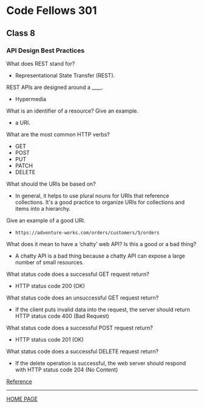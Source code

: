 # Code Fellows 301

## Class 8

### API Design Best Practices

What does REST stand for?

- Representational State Transfer (REST).

REST APIs are designed around a \_\_\_\_.

- Hypermedia

What is an identifier of a resource? Give an example.

- a URI.

What are the most common HTTP verbs?

- GET
- POST
- PUT
- PATCH
- DELETE

What should the URIs be based on?

- In general, it helps to use plural nouns for URIs that reference collections. It's a good practice to organize URIs for collections and items into a hierarchy.

Give an example of a good URI.

- `https://adventure-works.com/orders/customers/5/orders`

What does it mean to have a ‘chatty’ web API? Is this a good or a bad thing?

- A chatty API is a bad thing because a chatty API can expose a large number of small resources.

What status code does a successful GET request return?

- HTTP status code 200 (OK)

What status code does an unsuccessful GET request return?

- If the client puts invalid data into the request, the server should return HTTP status code 400 (Bad Request)

What status code does a successful POST request return?

- HTTP status code 201 (OK)

What status code does a successful DELETE request return?

- If the delete operation is successful, the web server should respond with HTTP status code 204 (No Content)

[Reference](https://docs.microsoft.com/en-us/azure/architecture/best-practices/api-design)

---

[HOME PAGE](https://getullrichordietrying.github.io/reading-notes/)
